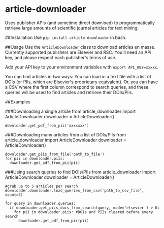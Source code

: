 article-downloader
==================

Uses publisher APIs (and sometime direct download) to programmatically retrieve large amounts of scientific journal articles for text mining.

##Installation
Use `pip install article-downloader` in bash.

##Usage
Use the `ArticleDownloader` class to download articles en masse. Currently supported publishers are Elsevier and RSC. You'll need an API key, and please respect each publisher's terms of use.

Add your API key to your environment variables with `export API_KEY=xxxxx`.

You can find articles in two ways: You can load in a text file with a list of DOIs (or PIIs, which are Elsevier's proprietary equivalent). Or, you can have a CSV where the first column correspond to search queries, and these queries will be used to find articles and retrieve their DOIs/PIIs.

##Examples

###Downloading a single article
    from article_downloader import ArticleDownloader
    downloader = ArticleDownloader()

    downloader.get_pdf_from_pii('xxxxxxx')

###Downloading many articles from a list of DOIs/PIIs
    from article_downloader import ArticleDownloader
    downloader = ArticleDownloader()

    downloader.get_piis_from_file('path_to_file')
    for pii in downloader.piis:
      downloader.get_pdf_from_pii(pii)

###Using search queries to find DOIs/PIIs
    from article_downloader import ArticleDownloader
    downloader = ArticleDownloader()

    #grab up to 5 articles per search
    downloader.downloader.load_queries_from_csv('path_to_csv_file', count=5)

    for query in downloader.queries:
      if downloader.get_piis_dois_from_search(query, mode='elsevier') > 0:
        for pii in downloader.piis: #DOIs and PIIs cleared before every search
          downloader.get_pdf_from_pii(pii)
